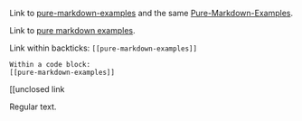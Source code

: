 Link to [pure-markdown-examples](pure-markdown-examples.md) and the same [Pure-Markdown-Examples](pure-markdown-examples.md).

Link to [pure markdown examples](pure-markdown-examples.md).

Link within backticks: `[[pure-markdown-examples]]`

````
Within a code block:
[[pure-markdown-examples]]
````

\[\[unclosed link

Regular text.
